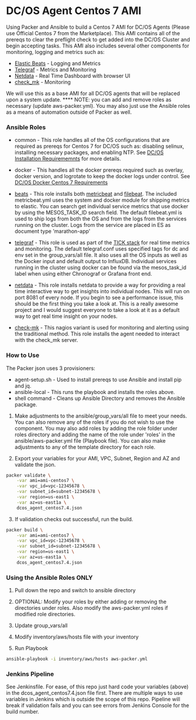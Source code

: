 # DC/OS Agent Centos 7 AMI
Using Packer and Ansible to build a Centos 7 AMI for DC/OS Agents (Please use Official Centos 7 from the Marketplace). This AMI contains all of the prereqs to clear the preflight check to get added into the DC/OS Cluster and begin accepting tasks. This AMI also includes several other components for monitoring, logging and metrics such as: 

- [Elastic Beats](https://www.elastic.co/products/beats) - Logging and Metrics
- [Telegraf](https://github.com/influxdata/telegraf) - Metrics and Monitoring
- [Netdata](https://github.com/firehol/netdata) - Real Time Dashboard with browser UI
- [check_mk](http://mathias-kettner.com/check_mk.html) - Monitoring 

We will use this as a base AMI for all DC/OS agents that will be replaced upon a system update. **** NOTE: you can add and remove roles as necessary (update aws-packer.yml). You may also just use the Ansible roles as a means of automation outside of Packer as well. 

### Ansible Roles
* common - This role handles all of the OS configurations that are required as prereqs for Centos 7 for DC/OS such as: disabling selinux, installing necessary packages, and enabling NTP. See [DC/OS Installation Requirememnts](https://docs.mesosphere.com/1.11/installing/oss/custom/system-requirements/) for more details.

* docker - This handles all the docker prereqs required such as overlay, docker version, and logrotate to keep the docker logs under control. See [DC/OS Docker Centos 7 Requirements](https://docs.mesosphere.com/1.11/installing/oss/custom/system-requirements/install-docker-centos/)

* [beats](https://www.elastic.co/products/beats) - This role installs both [metricbeat](https://www.elastic.co/products/beats/metricbeat) and [filebeat](https://www.elastic.co/products/beats/filebeat). The included metricbeat.yml uses the system and docker module for shipping metrics to elastic. You can search get individual service metrics that use docker by using the MESOS_TASK_ID search field. The default filebeat.yml is used to ship logs from both the OS and from the logs from the services running on the cluster. Logs from the service are placed in ES as document type 'marathon-app' 

* [telegraf](https://github.com/influxdata/telegraf) - This role is used as part of the [TICK stack](https://www.influxdata.com/blog/introduction-to-influxdatas-influxdb-and-tick-stack/) for real time metrics and monitoring. The default telegraf.conf uses specified tags for dc and env set in the group_vars/all file. It also uses all the OS inputs as well as the Docker input and default output to InfluxDB. Individual services running in the cluster using docker can be found via the mesos_task_id label when using either Chronograf or Grafana front end. 

* [netdata](https://github.com/firehol/netdata) - This role installs netdata to provide a way for providing a real time interactive way to get insights into individual nodes. This will run on port 8081 of every node. If you begin to see a performance issue, this should be the first thing you take a look at. This is a really awesome project and I would suggest everyone to take a look at it as a default way to get real time insight on your nodes.

* [check-mk](http://mathias-kettner.com/check_mk.html) - This nagios variant is used for monitoring and alerting using the traditional method. This role installs the agent needed to interact with the check_mk server. 

### How to Use
The Packer json uses 3 provisioners:
- agent-setup.sh - Used to install prereqs to use Ansible and install pip and jq.
- ansible-local - This runs the playbook and installs the roles above.
- shell command - Cleans up Ansible Directory and removes the Ansible package.

1) Make adjustments to the ansible/group_vars/all file to meet your needs. You can also remove any of the roles if you do not wish to use the component. You may also add roles by adding the role folder under roles directory and adding the name of the role under 'roles' in the ansible/aws-packer.yml file (Playbook file). You can also make adjustments to any of the template directory for each role. 


2) Export your variables for your AMI, VPC, Subnet, Region and AZ and validate the json.
``` sh
packer validate \
    -var ami=ami-centos7 \
    -var vpc_id=vpc-12345678 \
    -var subnet_id=subnet-12345678 \
    -var region=us-east1 \
    -var az=us-east1a \
    dcos_agent_centos7.4.json
```

3) If validation checks out successful, run the build.
``` sh
packer build \
    -var ami=ami-centos7 \
    -var vpc_id=vpc-12345678 \
    -var subnet_id=subnet-12345678 \
    -var region=us-east1 \
    -var az=us-east1a \
    dcos_agent_centos7.4.json
```

### Using the Ansible Roles ONLY
1) Pull down the repo and switch to ansible directory

2) OPTIONAL: Modify your roles by either adding or removing the directories under roles. Also modify the aws-packer.yml roles if modified role directories.

3) Update group_vars/all

4) Modify inventory/aws/hosts file with your inventory

5) Run Playbook

```sh
ansible-playbook -i inventory/aws/hosts aws-packer.yml
```

### Jenkins Pipeline
See Jenkinsfile. For ease, of this repo just hard code your variables (above) in the dcos_agent_centos7.4.json file first. There are multiple ways to use variables in Jenkins which is outside the scope of this repo. Pipeline will break if validation fails and you can see errors from Jenkins Console for the build number. 


